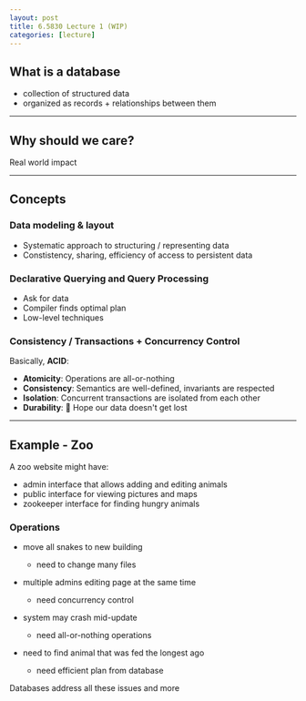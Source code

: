```yaml
---
layout: post
title: 6.5830 Lecture 1 (WIP)
categories: [lecture]
---
```

## What is a database
- collection of structured data
- organized as records + relationships between them

---

## Why should we care?
Real world impact

---

## Concepts

### Data modeling & layout
- Systematic approach to structuring / representing data
- Constistency, sharing, efficiency of access to persistent data

### Declarative Querying and Query Processing
- Ask for data
- Compiler finds optimal plan
- Low-level techniques

### Consistency / Transactions + Concurrency Control
Basically, **ACID**:
- **Atomicity**: Operations are all-or-nothing
- **Consistency**: Semantics are well-defined, invariants are respected
- **Isolation**: Concurrent transactions are isolated from each other
- **Durability**: 🤞 Hope our data doesn't get lost

---
## Example - Zoo

A zoo website might have:
- admin interface that allows adding and editing animals
- public interface for viewing pictures and maps
- zookeeper interface for finding hungry animals

### Operations
- move all snakes to new building
	- need to change many files

- multiple admins editing page at the same time
	- need concurrency control

- system may crash mid-update
	- need all-or-nothing operations

- need to find animal that was fed the longest ago
	- need efficient plan from database

Databases address all these issues and more



